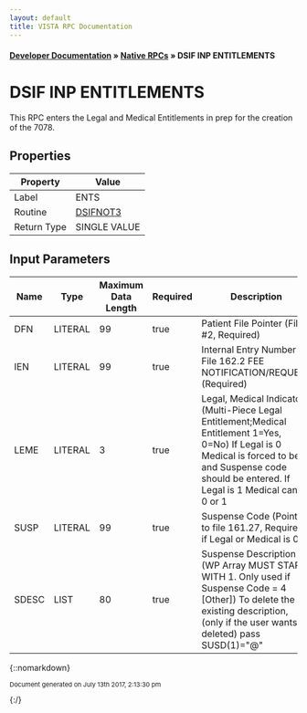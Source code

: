 ```yaml
---
layout: default
title: VISTA RPC Documentation
---
```


#### [Developer Documentation](../index) &#187; [Native RPCs](TableOfContents) &#187; DSIF INP ENTITLEMENTS<br/>
# DSIF INP ENTITLEMENTS

This RPC enters the Legal and Medical Entitlements in prep for the creation of the 7078.

## Properties

Property | Value
--- | ---
Label | ENTS
Routine | [DSIFNOT3](http://code.osehra.org/dox/Routine_DSIFNOT3_source.html)
Return Type | SINGLE VALUE


## Input Parameters

Name | Type | Maximum Data Length | Required | Description
--- | --- | --- | --- | ---
DFN | LITERAL | 99 | true | Patient File Pointer (File #2, Required)
IEN | LITERAL | 99 | true | Internal Entry Number for File 162.2 FEE NOTIFICATION/REQUEST (Required)
LEME | LITERAL | 3 | true | Legal, Medical Indicators (Multi-Piece Legal Entitlement;Medical Entitlement 1&#x3D;Yes, 0&#x3D;No) If Legal is 0 Medical is forced to be 0 and Suspense code should be entered. If Legal is 1 Medical can be 0 or 1
SUSP | LITERAL | 99 | true | Suspense Code (Pointer to file 161.27, Required if Legal or Medical is 0)
SDESC | LIST | 80 | true | Suspense Description (WP Array MUST START WITH 1. Only used if Suspense Code &#x3D; 4 [Other]) To delete the existing description, (only if the user wants it deleted) pass SUSD(1)&#x3D;&quot;@&quot;



{::nomarkdown} <br/><p style="font-size: 11px">Document generated on July 13th 2017, 2:13:30 pm</p>{:/}